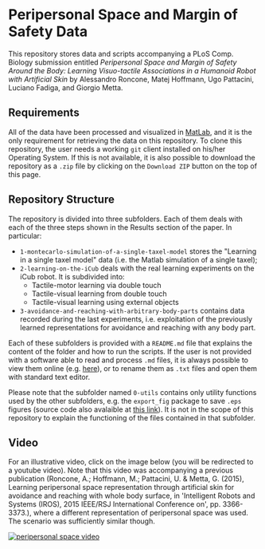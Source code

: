 # Peripersonal Space and Margin of Safety Data

This repository stores data and scripts accompanying a PLoS Comp. Biology submission entitled _Peripersonal Space and Margin of Safety Around the Body: Learning Visuo-tactile Associations in a Humanoid Robot with Artificial Skin_ by Alessandro Roncone, Matej Hoffmann, Ugo Pattacini, Luciano Fadiga, and Giorgio Metta.

## Requirements

All of the data have been processed and visualized in [MatLab](http://www.mathworks.com/products/matlab/), and it is the only requirement for retrieving the data on this repository.
To clone this repository, the user needs a working `git` client installed on his/her Operating System. If this is not available, it is also possible to download the repository as a `.zip` file by clicking on the `Download ZIP` button on the top of this page.

## Repository Structure

The repository is divided into three subfolders. Each of them deals with each of the three steps shown in the Results section of the paper. In particular:

 * `1-montecarlo-simulation-of-a-single-taxel-model` stores the "Learning in a single taxel model" data (i.e. the Matlab simulation of a single taxel);
 * `2-learning-on-the-iCub` deals with the real learning experiments on the iCub robot. It is subdivided into:
   * Tactile-motor learning via double touch
   * Tactile-visual learning from double touch
   * Tactile-visual learning using external objects
 * `3-avoidance-and-reaching-with-arbitrary-body-parts` contains data recorded during the last experiments, i.e. exploitation of the previously learned representations for avoidance and reaching with any body part.

Each of these subfolders is provided with a `README.md` file that explains the content of the folder and how to run the scripts. If the user is not provided with a software able to read and process `.md` files, it is always possible to view them online (e.g. [here](https://github.com/alecive/peripersonal-space-margin-of-safety-data/blob/master/README.md)), or to rename them as `.txt` files and open them with standard text editor.

Please note that the subfolder named `0-utils` contains only utility functions used by the other subfolders, e.g. the `export_fig` package to save `.eps` figures (source code also avalaible at [this link](http://www.mathworks.com/matlabcentral/fileexchange/23629-export-fig)). It is not in the scope of this repository to explain the functioning of the files contained in that subfolder.

## Video

For an illustrative video, click on the image below (you will be redirected to a youtube video). Note that this video was accompanying a previous publication (Roncone, A.; Hoffmann, M.; Pattacini, U. & Metta, G. (2015), Learning peripersonal space representation through artificial skin for avoidance and reaching with whole body surface, in 'Intelligent Robots and Systems (IROS), 2015 IEEE/RSJ International Conference on', pp. 3366-3373.), where a different representation of peripersonal space was used. The scenario was sufficiently similar though.

[![peripersonal space video](http://img.youtube.com/vi/3IaXxNwC_7E/0.jpg)](http://www.youtube.com/watch?v=3IaXxNwC_7E)
